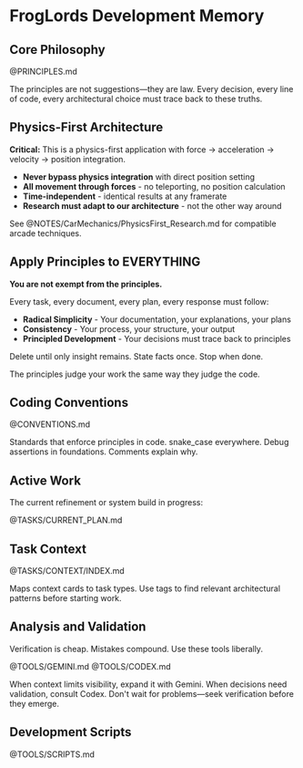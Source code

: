 # FrogLords Development Memory

## Core Philosophy

@PRINCIPLES.md

The principles are not suggestions—they are law. Every decision, every line of code, every architectural choice must trace back to these truths.

## Physics-First Architecture

**Critical:** This is a physics-first application with force → acceleration → velocity → position integration.

- **Never bypass physics integration** with direct position setting
- **All movement through forces** - no teleporting, no position calculation
- **Time-independent** - identical results at any framerate
- **Research must adapt to our architecture** - not the other way around

See @NOTES/CarMechanics/PhysicsFirst_Research.md for compatible arcade techniques.

## Apply Principles to EVERYTHING

**You are not exempt from the principles.**

Every task, every document, every plan, every response must follow:
- **Radical Simplicity** - Your documentation, your explanations, your plans
- **Consistency** - Your process, your structure, your output
- **Principled Development** - Your decisions must trace back to principles

Delete until only insight remains. State facts once. Stop when done.

The principles judge your work the same way they judge the code.

## Coding Conventions

@CONVENTIONS.md

Standards that enforce principles in code. snake_case everywhere. Debug assertions in foundations. Comments explain why.

## Active Work

The current refinement or system build in progress:

@TASKS/CURRENT_PLAN.md

## Task Context

@TASKS/CONTEXT/INDEX.md

Maps context cards to task types. Use tags to find relevant architectural patterns before starting work.

## Analysis and Validation

Verification is cheap. Mistakes compound. Use these tools liberally.

@TOOLS/GEMINI.md
@TOOLS/CODEX.md

When context limits visibility, expand it with Gemini. When decisions need validation, consult Codex. Don't wait for problems—seek verification before they emerge.

## Development Scripts

@TOOLS/SCRIPTS.md
